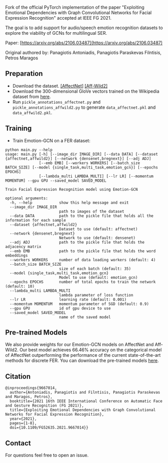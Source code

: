 Fork of the official PyTorch implementation of the paper "Exploiting Emotional Dependencies with Graph Convolutional Networks for Facial Expression Recognition" accepted at IEEE FG 2021.

The goal is to add support for audio/speech emotion recognition datasets to explore the viability of GCNs for multilingual SER.

Paper: [https://arxiv.org/abs/2106.03487](https://arxiv.org/abs/2106.03487)

Original authored by: Panagiotis Antoniadis, Panagiotis Paraskevas Filntisis, Petros Maragos

## Preparation

- Download the dataset. [[AffectNet]](http://mohammadmahoor.com/affectnet/) [[Aff-Wild2]](https://ibug.doc.ic.ac.uk/resources/aff-wild2/)
- Download the 300-dimensional GloVe vectors trained on the Wikipedia dataset from [here](https://drive.google.com/file/d/1d4A5LwOXTvtNBpzCTMNoUIc3TmlWs6R-/view?usp=sharing).
- Run `pickle_annotations_affectnet.py` and `pickle_annotations_affwild2.py` to generate `data_affectnet.pkl` and `data_affwild2.pkl`.

## Training

- Train Emotion-GCN on a FER dataset:

```
python main.py --help
usage: main.py [-h] [--image_dir IMAGE_DIR] [--data DATA] [--dataset {affectnet,affwild2}] [--network {densenet,bregnext}] [--adj ADJ]
               [--emb EMB] [--workers WORKERS] [--batch_size BATCH_SIZE] [--model {single_task,multi_task,emotion_gcn}] [--epochs EPOCHS]
               [--lambda_multi LAMBDA_MULTI] [--lr LR] [--momentum MOMENTUM] --gpu GPU --saved_model SAVED_MODEL

Train Facial Expression Recognition model using Emotion-GCN

optional arguments:
  -h, --help            show this help message and exit
  --image_dir IMAGE_DIR
                        path to images of the dataset
  --data DATA           path to the pickle file that holds all the information for each sample
  --dataset {affectnet,affwild2}
                        Dataset to use (default: affectnet)
  --network {densenet,bregnext}
                        Network to use (default: densenet)
  --adj ADJ             path to the pickle file that holds the adjacency matrix
  --emb EMB             path to the pickle file that holds the word embeddings
  --workers WORKERS     number of data loading workers (default: 4)
  --batch_size BATCH_SIZE
                        size of each batch (default: 35)
  --model {single_task,multi_task,emotion_gcn}
                        Model to use (default: emotion_gcn)
  --epochs EPOCHS       number of total epochs to train the network (default: 10)
  --lambda_multi LAMBDA_MULTI
                        lambda parameter of loss function
  --lr LR               learning rate (default: 0.001)
  --momentum MOMENTUM   momentum parameter of SGD (default: 0.9)
  --gpu GPU             id of gpu device to use
  --saved_model SAVED_MODEL
                        name of the saved model

```

## Pre-trained Models

We also provide weights for our Emotion-GCN models on AffectNet and Aff-Wild2. Our best model achieves 66.46% accuracy on the categorical model of AffectNet outperforming the performance of the current state-of-the-art methods for discrete FER. You can download the pre-trained models [here](https://drive.google.com/drive/folders/1BUUOKelxNtkIETrb93nb6VIP-J4bT7Os?usp=sharing).

## Citation
```
@inproceedings{9667014,
  author={Antoniadis, Panagiotis and Filntisis, Panagiotis Paraskevas and Maragos, Petros},
  booktitle={2021 16th IEEE International Conference on Automatic Face and Gesture Recognition (FG 2021)}, 
  title={Exploiting Emotional Dependencies with Graph Convolutional Networks for Facial Expression Recognition}, 
  year={2021},
  pages={1-8},
  doi={10.1109/FG52635.2021.9667014}}
```

## Contact
For questions feel free to open an issue.
